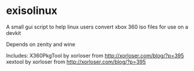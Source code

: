 # exisolinux
A small gui script to help linux users convert xbox 360 iso files for use on a devkit

Depends on zenity and wine

Includes:
X360PkgTool by xorloser from http://xorloser.com/blog/?p=395
xextool by xorloser from http://xorloser.com/blog/?p=395

